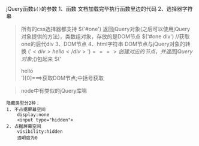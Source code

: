 jQuery函数`$()`的参数
1、函数
    文档加载完毕执行函数里边的代码
2、选择器字符串
>所有的css选择器都支持
    $('#one')
    返回jQuery对象(之后可以使用jQuery对象提供的方法)，类数组对象，存放的是DOM节点
     $('#one div') //获取one的后代div
3、DOM节点
4、html字符串
        DOM节点与jQuery对象的转换
    $('<div>hello</div>')===>创建对应的节点，并返回jQuery对象;$()包起来
    $('<div>hello</div>')[0]===>获取DOM节点;中括号获取

>node中有类似的jQuery库嘛

    隐藏类型分2种：
	1. 不占据屏幕空间
		display:none
		<input type="hidden">
	2. 占据屏幕空间
		visibility:hidden  
		透明度为0

    
    